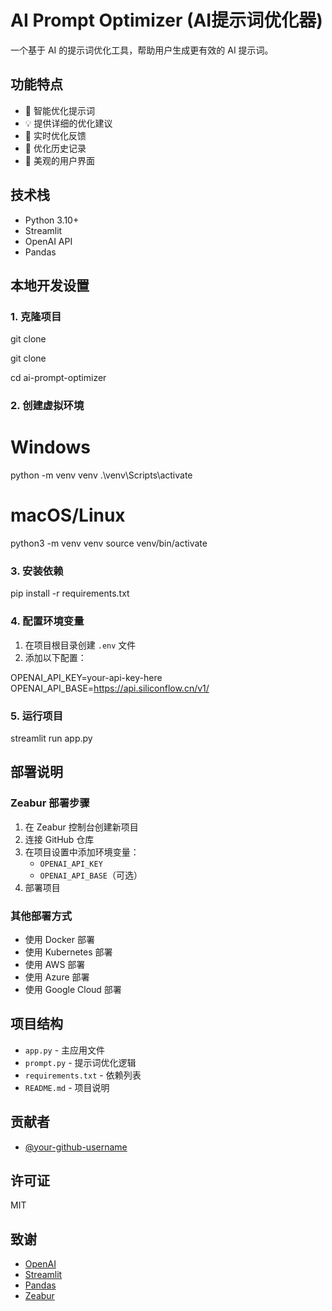 # AI Prompt Optimizer (AI提示词优化器)

一个基于 AI 的提示词优化工具，帮助用户生成更有效的 AI 提示词。

## 功能特点

- 🎯 智能优化提示词
- 💡 提供详细的优化建议
- 🔄 实时优化反馈
- 📝 优化历史记录
- 🎨 美观的用户界面

## 技术栈

- Python 3.10+
- Streamlit
- OpenAI API
- Pandas

## 本地开发设置

### 1. 克隆项目

git clone <your-repository-url>

git clone <your-repository-url>

cd ai-prompt-optimizer

### 2. 创建虚拟环境

# Windows
python -m venv venv
.\venv\Scripts\activate

# macOS/Linux
python3 -m venv venv
source venv/bin/activate

### 3. 安装依赖

pip install -r requirements.txt

### 4. 配置环境变量

1. 在项目根目录创建 `.env` 文件
2. 添加以下配置：

OPENAI_API_KEY=your-api-key-here
OPENAI_API_BASE=https://api.siliconflow.cn/v1/

### 5. 运行项目

streamlit run app.py

## 部署说明

### Zeabur 部署步骤

1. 在 Zeabur 控制台创建新项目
2. 连接 GitHub 仓库
3. 在项目设置中添加环境变量：
   - `OPENAI_API_KEY`
   - `OPENAI_API_BASE`（可选）
4. 部署项目

### 其他部署方式

- 使用 Docker 部署
- 使用 Kubernetes 部署
- 使用 AWS 部署
- 使用 Azure 部署
- 使用 Google Cloud 部署

## 项目结构

- `app.py` - 主应用文件
- `prompt.py` - 提示词优化逻辑
- `requirements.txt` - 依赖列表
- `README.md` - 项目说明

## 贡献者

- [@your-github-username](https://github.com/your-github-username)

## 许可证

MIT

## 致谢

- [OpenAI](https://openai.com)
- [Streamlit](https://streamlit.io)
- [Pandas](https://pandas.pydata.org)
- [Zeabur](https://zeabur.com)
   